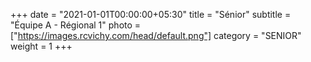 +++
date = "2021-01-01T00:00:00+05:30"
title = "Sénior"
subtitle = "Équipe A - Régional 1"
photo = ["https://images.rcvichy.com/head/default.png"]
category = "SENIOR"
weight = 1
+++ 

